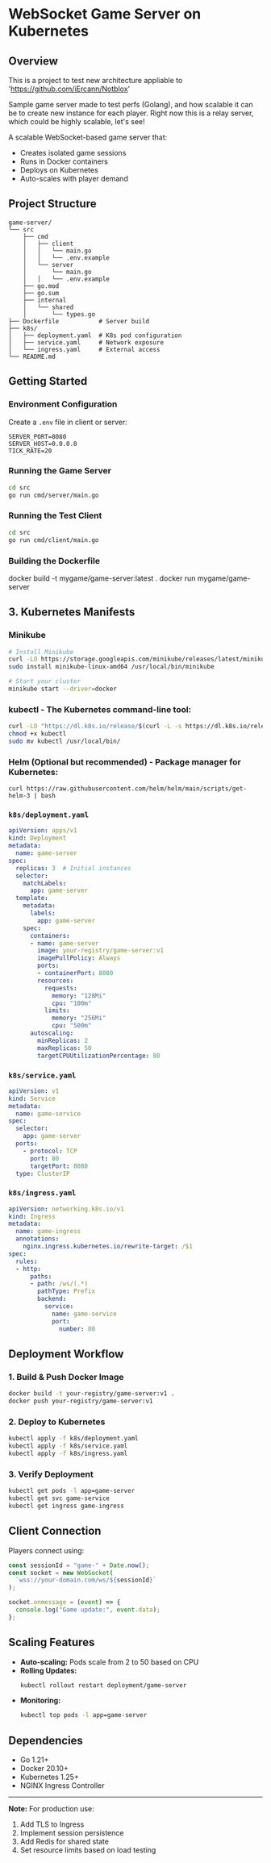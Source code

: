 # WebSocket Game Server on Kubernetes 

## Overview

This is a project to test new architecture appliable to 'https://github.com/iErcann/Notblox'

Sample game server made to test perfs (Golang), and how scalable it can be to create new instance for each player. Right now this is a relay server, which could be highly scalable, let's see!


A scalable WebSocket-based game server that:
- Creates isolated game sessions
- Runs in Docker containers
- Deploys on Kubernetes
- Auto-scales with player demand

## Project Structure
```
game-server/
└── src  
    ├── cmd
    │   ├── client
    │   │   └── main.go
    │   │   └── .env.example
    │   └── server
    │       └── main.go
    │   │   └── .env.example
    ├── go.mod
    ├── go.sum
    ├── internal
    │   └── shared
    │       └── types.go
├── Dockerfile           # Server build
├── k8s/
│   ├── deployment.yaml  # K8s pod configuration
│   ├── service.yaml     # Network exposure
│   └── ingress.yaml     # External access
└── README.md
```

## Getting Started

### Environment Configuration
Create a `.env` file in client or server:
```env
SERVER_PORT=8080
SERVER_HOST=0.0.0.0
TICK_RATE=20
```

### Running the Game Server
```bash
cd src
go run cmd/server/main.go
```

### Running the Test Client
```bash
cd src
go run cmd/client/main.go
```

### Building the Dockerfile
docker build -t mygame/game-server:latest .
docker run mygame/game-server

## 3. Kubernetes Manifests

### Minikube

```bash
# Install Minikube
curl -LO https://storage.googleapis.com/minikube/releases/latest/minikube-linux-amd64
sudo install minikube-linux-amd64 /usr/local/bin/minikube

# Start your cluster
minikube start --driver=docker
```
### kubectl - The Kubernetes command-line tool:
```bash
curl -LO "https://dl.k8s.io/release/$(curl -L -s https://dl.k8s.io/release/stable.txt)/bin/linux/amd64/kubectl"
chmod +x kubectl
sudo mv kubectl /usr/local/bin/
```

### Helm (Optional but recommended) - Package manager for Kubernetes:
```
curl https://raw.githubusercontent.com/helm/helm/main/scripts/get-helm-3 | bash
```


### `k8s/deployment.yaml`
```yaml
apiVersion: apps/v1
kind: Deployment
metadata:
  name: game-server
spec:
  replicas: 3  # Initial instances
  selector:
    matchLabels:
      app: game-server
  template:
    metadata:
      labels:
        app: game-server
    spec:
      containers:
      - name: game-server
        image: your-registry/game-server:v1
        imagePullPolicy: Always
        ports:
        - containerPort: 8080
        resources:
          requests:
            memory: "128Mi"
            cpu: "100m"
          limits:
            memory: "256Mi"
            cpu: "500m"
      autoscaling:
        minReplicas: 2
        maxReplicas: 50
        targetCPUUtilizationPercentage: 80
```

### `k8s/service.yaml`
```yaml
apiVersion: v1
kind: Service
metadata:
  name: game-service
spec:
  selector:
    app: game-server
  ports:
    - protocol: TCP
      port: 80
      targetPort: 8080
  type: ClusterIP
```

### `k8s/ingress.yaml`
```yaml
apiVersion: networking.k8s.io/v1
kind: Ingress
metadata:
  name: game-ingress
  annotations:
    nginx.ingress.kubernetes.io/rewrite-target: /$1
spec:
  rules:
  - http:
      paths:
      - path: /ws/(.*)
        pathType: Prefix
        backend:
          service:
            name: game-service
            port:
              number: 80
```

## Deployment Workflow

### 1. Build & Push Docker Image
```bash
docker build -t your-registry/game-server:v1 .
docker push your-registry/game-server:v1
```

### 2. Deploy to Kubernetes
```bash
kubectl apply -f k8s/deployment.yaml
kubectl apply -f k8s/service.yaml
kubectl apply -f k8s/ingress.yaml
```

### 3. Verify Deployment
```bash
kubectl get pods -l app=game-server
kubectl get svc game-service
kubectl get ingress game-ingress
```

## Client Connection
Players connect using:
```javascript
const sessionId = "game-" + Date.now();
const socket = new WebSocket(
  `wss://your-domain.com/ws/${sessionId}`
);

socket.onmessage = (event) => {
  console.log("Game update:", event.data);
};
```

## Scaling Features
- **Auto-scaling:** Pods scale from 2 to 50 based on CPU
- **Rolling Updates:** 
  ```bash
  kubectl rollout restart deployment/game-server
  ```
- **Monitoring:**
  ```bash
  kubectl top pods -l app=game-server
  ```

## Dependencies
- Go 1.21+
- Docker 20.10+
- Kubernetes 1.25+
- NGINX Ingress Controller

---

**Note:** For production use:
1. Add TLS to Ingress
2. Implement session persistence
3. Add Redis for shared state
4. Set resource limits based on load testing
